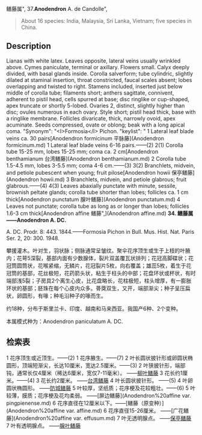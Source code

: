 鳝藤属",
37.**Anodendron** A. de Candolle",

> About 16 species: India, Malaysia, Sri Lanka, Vietnam; five species in China.

## Description
Lianas with white latex. Leaves opposite, lateral veins usually wrinkled above. Cymes paniculate, terminal or axillary. Flowers small. Calyx deeply divided, with basal glands inside. Corolla salverform; tube cylindric, slightly dilated at staminal insertion, throat constricted, faucal scales absent; lobes overlapping and twisted to right. Stamens included, inserted just below middle of corolla tube; filaments short; anthers sagittate, connivent, adherent to pistil head, cells spurred at base; disc ringlike or cup-shaped, apex truncate or shortly 5-lobed. Ovaries 2, distinct, slightly higher than disc; ovules numerous in each ovary. Style short; pistil head thick, base with a ringlike membrane. Follicles divaricate, thick, narrowly ovoid, apex acuminate. Seeds compressed, ovate or oblong; beak with a long apical coma.
  "Synonym": "&lt;I&gt;Formosia&lt;/I&gt; Pichon.
  "keylist": "
1 Lateral leaf blade veins ca. 30 pairs[Anodendron formicinum 平脉藤](Anodendron formicinum.md)
1 Lateral leaf blade veins 6-16 pairs.——(2)
2(1) Corolla tube 15-25 mm, lobes 15-25 mm; coma ca. 2 cm[Anodendron benthamianum 台湾鳝藤](Anodendron benthamianum.md)
2 Corolla tube 1.5-4.5 mm, lobes 3-5.5 mm; coma 4-6 cm.——(3)
3(2) Branchlets, midvein, and petiole pubescent when young; fruit pilose[Anodendron howii 保亭鳝藤](Anodendron howii.md)
3 Branchlets, midvein, and petiole glabrous; fruit glabrous.——(4)
4(3) Leaves abaxially punctate with minute, sessile, brownish peltate glands; corolla tube shorter than lobes; follicles ca. 1 cm thick[Anodendron punctatum 腺叶鳝藤](Anodendron punctatum.md)
4 Leaves not punctate; corolla tube as long as or longer than lobes; follicles 1.6-3 cm thick[Anodendron affine 鳝藤",](Anodendron affine.md)
**34. 鳝藤属——Anodendron A. DC.**

A. DC. Prodr. 8: 443. 1844.——Formosia Pichon in Bull. Mus. Hist. Nat. Paris Ser. 2, 20: 300. 1948.

攀援灌木。叶对生，羽状脉；侧脉通常呈皱纹。聚伞花序顶生或生于上枝的叶腋内；花萼5深裂，基部内面有少数腺体，裂片双盖覆瓦状排列；花冠高脚碟状；花冠筒圆筒状，花喉紧缩，无鳞片，花冠裂片5枚，向右覆盖；雄蕊5枚，着生于花冠筒的基部，花丝极短，花药箭头状，粘生于柱头的中部；花盘环状或杯状，有时端部浅5裂；子房具2个离生心皮，比花盘略长，花柱极短，柱头增厚，有一膨胀环状的基部；胚珠在每个心皮内众多。蓇葖双生，又开，端部渐尖；种子呈压扁状，卵圆形，有喙；种毛沿种子的喙而生。

约18种，分布于斯里兰卡、印度、越南和马来西亚。我国产6种、2个变种。

本属模式种为：Anodendron paniculatum A. DC.

## 检索表

1 花序顶生或近顶生。——(2)
1 花序腋生。——(7)
2 叶长圆状披针形或卵圆状椭圆形，顶端短渐尖，长达10厘米，宽达2.5厘米。——(3)
2 叶狭披针形，端部钝，通常长仅4厘米（稀达6厘米，宽仅7-11毫米）。 ——[柳叶鳝藤](Anodendron%20salicifolium.md)
3 花长约1厘米。——(4)
3 花长约2厘米。 ——[台湾鳝藤](Anodendron%20benthamianum.md)
4 叶长圆状披针形。 ——(5)
4 叶卵圆状椭圆形。 ——[防城鳝藤](Anodendron%20fangchengense.md)
5 叶较厚，坚纸质；花序梗及花较粗壮。——(6)
5 叶较薄，膜质；花序梗及花均柔弱。 ——[屏边鳝藤](Anodendron%20affine var. pingpienense.md)
6 花序直径在12厘米以下。——[鳝藤（原变种）](Anodendron%20affine var. affine.md)
6 花序直径15-26厘米。 ——[广花鳝藤](Anodendron%20affine var. effusum.md)
7 叶无透明腺点。 ——[保亭鳝藤](Anodendron%20howii.md)
7 叶有透明腺点。 ——[腺叶鳝藤](Anodendron%20punctatum.md)
